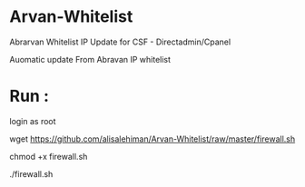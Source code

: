 # Arvan-Whitelist
Abrarvan Whitelist IP Update for CSF - Directadmin/Cpanel

Auomatic update From Abravan IP whitelist 

# Run :
login as root 

wget https://github.com/alisalehiman/Arvan-Whitelist/raw/master/firewall.sh

chmod +x firewall.sh

./firewall.sh
